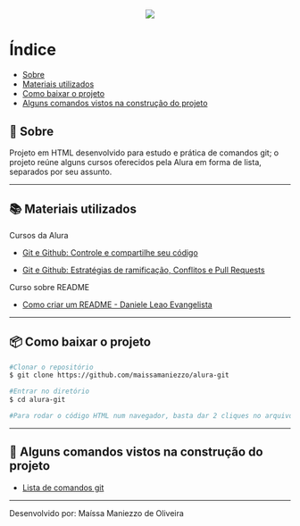 <h1 align="center">
    <img src="../img-alura.png">
</h1>

# Índice

- [Sobre](#-Sobre)
- [Materiais utilizados](#-Materiais-utilizados)
- [Como baixar o projeto](#-Como-baixar-o-projeto)
- [Alguns comandos vistos na construção do projeto](#-Alguns-comandos-vistos-na-construção-do-projeto)

## 📄 Sobre 

Projeto em HTML desenvolvido para estudo e prática de comandos git; o projeto reúne alguns cursos oferecidos pela Alura em forma de lista, separados por seu assunto. 

---

## 📚 Materiais utilizados

Cursos da Alura

- [Git e Github: Controle e compartilhe seu código](https://cursos.alura.com.br/course/git-github-controle-de-versao)

- [Git e Github: Estratégias de ramificação, Conflitos e Pull Requests](https://cursos.alura.com.br/course/git-github-branching-conflitos-pull-requests)

Curso sobre README

- [Como criar um README - Daniele Leao Evangelista](https://www.youtube.com/watch?v=Gcb60rPbnKA)

---

## 📦 Como baixar o projeto

```bash
#Clonar o repositório
$ git clone https://github.com/maissamaniezzo/alura-git

#Entrar no diretório
$ cd alura-git

#Para rodar o código HTML num navegador, basta dar 2 cliques no arquivo index.html
```
---

## 📁 Alguns comandos vistos na construção do projeto

- [Lista de comandos git](https://docs.google.com/document/d/19Wh7Q6Edms9DOHxTbyOwc3SJm_PVHEbHnAOdfK2a1dw/edit?usp=sharing)

---
Desenvolvido por: Maíssa Maniezzo de Oliveira